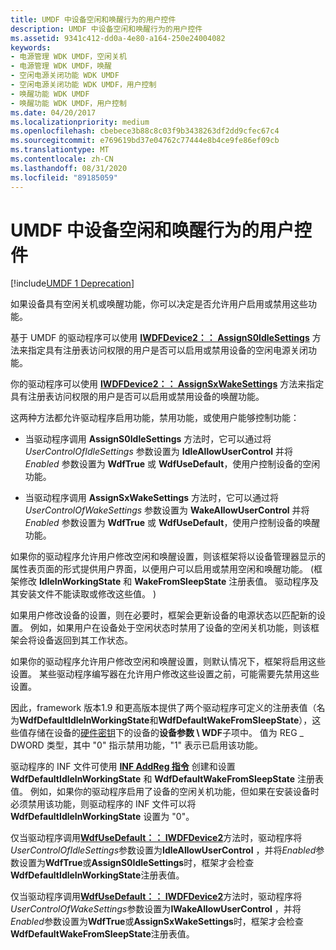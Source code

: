 ```yaml
---
title: UMDF 中设备空闲和唤醒行为的用户控件
description: UMDF 中设备空闲和唤醒行为的用户控件
ms.assetid: 9341c412-dd0a-4e80-a164-250e24004082
keywords:
- 电源管理 WDK UMDF，空闲关机
- 电源管理 WDK UMDF，唤醒
- 空闲电源关闭功能 WDK UMDF
- 空闲电源关闭功能 WDK UMDF，用户控制
- 唤醒功能 WDK UMDF
- 唤醒功能 WDK UMDF，用户控制
ms.date: 04/20/2017
ms.localizationpriority: medium
ms.openlocfilehash: cbebece3b88c8c03f9b3438263df2dd9cfec67c4
ms.sourcegitcommit: e769619bd37e04762c77444e8b4ce9fe86ef09cb
ms.translationtype: MT
ms.contentlocale: zh-CN
ms.lasthandoff: 08/31/2020
ms.locfileid: "89185059"
---
```

# <a name="user-control-of-device-idle-and-wake-behavior-in-umdf"></a>UMDF 中设备空闲和唤醒行为的用户控件


[!include[UMDF 1 Deprecation](../includes/umdf-1-deprecation.md)]

如果设备具有空闲关机或唤醒功能，你可以决定是否允许用户启用或禁用这些功能。

基于 UMDF 的驱动程序可以使用 [**IWDFDevice2：： AssignS0IdleSettings**](/windows-hardware/drivers/ddi/wudfddi/nf-wudfddi-iwdfdevice2-assigns0idlesettings) 方法来指定具有注册表访问权限的用户是否可以启用或禁用设备的空闲电源关闭功能。

你的驱动程序可以使用 [**IWDFDevice2：： AssignSxWakeSettings**](/windows-hardware/drivers/ddi/wudfddi/nf-wudfddi-iwdfdevice2-assignsxwakesettings) 方法来指定具有注册表访问权限的用户是否可以启用或禁用设备的唤醒功能。

这两种方法都允许驱动程序启用功能，禁用功能，或使用户能够控制功能：

-   当驱动程序调用 **AssignS0IdleSettings** 方法时，它可以通过将 *UserControlOfIdleSettings* 参数设置为 **IdleAllowUserControl** 并将 *Enabled* 参数设置为 **WdfTrue** 或 **WdfUseDefault**，使用户控制设备的空闲功能。

-   当驱动程序调用 **AssignSxWakeSettings** 方法时，它可以通过将 *UserControlOfWakeSettings* 参数设置为 **WakeAllowUserControl** 并将 *Enabled* 参数设置为 **WdfTrue** 或 **WdfUseDefault**，使用户控制设备的唤醒功能。

如果你的驱动程序允许用户修改空闲和唤醒设置，则该框架将以设备管理器显示的属性表页面的形式提供用户界面，以便用户可以启用或禁用空闲和唤醒功能。  (框架修改 **IdleInWorkingState** 和 **WakeFromSleepState** 注册表值。 驱动程序及其安装文件不能读取或修改这些值。 ) 

如果用户修改设备的设置，则在必要时，框架会更新设备的电源状态以匹配新的设置。 例如，如果用户在设备处于空闲状态时禁用了设备的空闲关机功能，则该框架会将设备返回到其工作状态。

如果你的驱动程序允许用户修改空闲和唤醒设置，则默认情况下，框架将启用这些设置。 某些驱动程序编写器在允许用户修改这些设置之前，可能需要先禁用这些设置。

因此，framework 版本1.9 和更高版本提供了两个驱动程序可定义的注册表值（名为**WdfDefaultIdleInWorkingState**和**WdfDefaultWakeFromSleepState**），这些值存储在设备的[硬件密钥](./using-the-registry-in-umdf-1-x-drivers.md)下的设备的**设备参数 \\ WDF**子项中。 值为 REG \_ DWORD 类型，其中 "0" 指示禁用功能，"1" 表示已启用该功能。

驱动程序的 INF 文件可使用 [**INF AddReg 指令**](../install/inf-addreg-directive.md) 创建和设置 **WdfDefaultIdleInWorkingState** 和 **WdfDefaultWakeFromSleepState** 注册表值。 例如，如果你的驱动程序启用了设备的空闲关机功能，但如果在安装设备时必须禁用该功能，则驱动程序的 INF 文件可以将 **WdfDefaultIdleInWorkingState** 设置为 "0"。

仅当驱动程序调用[**WdfUseDefault：： IWDFDevice2**](/windows-hardware/drivers/ddi/wudfddi/nf-wudfddi-iwdfdevice2-assigns0idlesettings)方法时，驱动程序将*UserControlOfIdleSettings*参数设置为**IdleAllowUserControl** ，并将*Enabled*参数设置为**WdfTrue**或**AssignS0IdleSettings**时，框架才会检查**WdfDefaultIdleInWorkingState**注册表值。

仅当驱动程序调用[**WdfUseDefault：： IWDFDevice2**](/windows-hardware/drivers/ddi/wudfddi/nf-wudfddi-iwdfdevice2-assignsxwakesettings)方法时，驱动程序将*UserControlOfWakeSettings*参数设置为**IWakeAllowUserControl** ，并将*Enabled*参数设置为**WdfTrue**或**AssignSxWakeSettings**时，框架才会检查**WdfDefaultWakeFromSleepState**注册表值。

 

